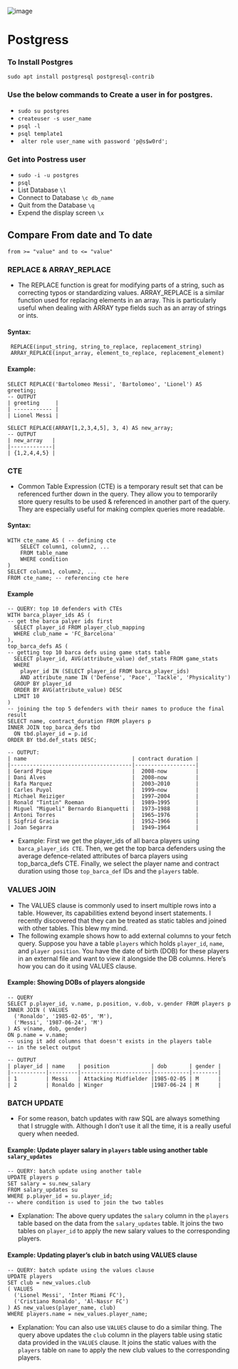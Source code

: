![image](https://github.com/user-attachments/assets/393a117b-201a-4998-a8b2-3f1f2b672a68)


# Postgress

### To Install Postgres

``` sudo apt install postgresql postgresql-contrib ```

### Use the below commands to Create a user in for postgres.

- ``` sudo su postgres ``` 
- ``` createuser -s user_name ```
- ``` psql -l ```
- ``` psql template1 ```
- ``` alter role user_name with password 'p@s$w0rd';```

### Get into Postress user
- ``` sudo -i -u postgres ```
- ``` psql ```
- List Database ``` \l ```
- Connect to Database ``` \c db_name ```
- Quit from the Database ```\q ```
- Expend the display screen ``` \x ```

## Compare From date and To date

``` from >= "value" and to <= "value" ```

### REPLACE & ARRAY_REPLACE

- The REPLACE function is great for modifying parts of a string, such as correcting typos or standardizing values. ARRAY_REPLACE is a similar function used for replacing elements in an array. This is particularly useful when dealing with ARRAY type fields such as an array of strings or ints.
 
#### Syntax:
```
 REPLACE(input_string, string_to_replace, replacement_string)
 ARRAY_REPLACE(input_array, element_to_replace, replacement_element)
```

#### Example:
```postgresql
SELECT REPLACE('Bartolomeo Messi', 'Bartolomeo', 'Lionel') AS greeting;
-- OUTPUT
| greeting     |
| ------------ |
| Lionel Messi |

SELECT REPLACE(ARRAY[1,2,3,4,5], 3, 4) AS new_array;
-- OUTPUT
| new_array   |
|-------------|
| {1,2,4,4,5} |
```
### CTE
- Common Table Expression (CTE) is a temporary result set that can be referenced further down in the query. They allow you to temporarily store query results to be used & referenced in another part of the query. They are especially useful for making complex queries more readable.

#### Syntax:
```
WITH cte_name AS ( -- defining cte
    SELECT column1, column2, ...
    FROM table_name
    WHERE condition
)
SELECT column1, column2, ...
FROM cte_name; -- referencing cte here
```

#### Example
```
-- QUERY: top 10 defenders with CTEs
WITH barca_player_ids AS (
-- get the barca palyer ids first
  SELECT player_id FROM player_club_mapping
  WHERE club_name = 'FC_Barcelona'
), 
top_barca_defs AS (
-- getting top 10 barca defs using game stats table
  SELECT player_id, AVG(attribute_value) def_stats FROM game_stats
  WHERE
    player_id IN (SELECT player_id FROM barca_player_ids)
    AND attribute_name IN ('Defense', 'Pace', 'Tackle', 'Physicality')
  GROUP BY player_id
  ORDER BY AVG(attribute_value) DESC
  LIMIT 10
)
-- joining the top 5 defenders with their names to produce the final result
SELECT name, contract_duration FROM players p
INNER JOIN top_barca_defs tbd
  ON tbd.player_id = p.id
ORDER BY tbd.def_stats DESC;

-- OUTPUT:
| name                                 | contract duration |
|--------------------------------------|-------------------|
| Gerard Pique                         |  2008-now         |
| Dani Alves                           |  2008–now         |
| Rafa Marquez                         |  2003–2010        |
| Carles Puyol                         |  1999–now         |
| Michael Reiziger                     |  1997–2004        |
| Ronald "Tintin" Roeman               |  1989–1995        |
| Miguel "Migueli" Bernardo Bianquetti |  1973–1988        |
| Antoni Torres                        |  1965–1976        |
| Sigfrid Gracia                       |  1952–1966        |
| Joan Segarra                         |  1949–1964        |
```
- Example: First we get the player_ids of all barca players using ```barca_player_ids CTE```. Then, we get the top barca defenders using the average defence-related attributes of barca players using top_barca_defs CTE. Finally, we select the player name and contract duration using those ```top_barca_def``` IDs and the ```players``` table.

### VALUES JOIN
- The VALUES clause is commonly used to insert multiple rows into a table. However, its capabilities extend beyond insert statements. I recently discovered that they can be treated as static tables and joined with other tables. This blew my mind.
- The following example shows how to add external columns to your fetch query. Suppose you have a table ```players``` which holds ```player_id```, ```name```, and ```player position```. You have the date of birth (DOB) for these players in an external file and want to view it alongside the DB columns. Here’s how you can do it using VALUES clause.

#### Example: Showing DOBs of players alongside
```
-- QUERY
SELECT p.player_id, v.name, p.position, v.dob, v.gender FROM players p
INNER JOIN ( VALUES
  ('Ronaldo', '1985-02-05', 'M'),
  ('Messi', '1987-06-24', 'M')
) AS v(name, dob, gender)
ON p.name = v.name;
-- using it add columns that doesn't exists in the players table
-- in the select output

-- OUTPUT
| player_id | name    | position             | dob       | gender |
|-----------|---------|----------------------|-----------|--------|
| 1         | Messi   | Attacking Midfielder |1985-02-05 | M      |
| 2         | Ronaldo | Winger               |1987-06-24 | M      |
```

### BATCH UPDATE
- For some reason, batch updates with raw SQL are always something that I struggle with. Although I don’t use it all the time, it is a really useful query when needed.
  
#### Example: Update player salary in ```players``` table using another table ```salary_updates```
```
-- QUERY: batch update using another table
UPDATE players p
SET salary = su.new_salary
FROM salary_updates su
WHERE p.player_id = su.player_id;
-- where condition is used to join the two tables
```
- Explanation: The above query updates the ```salary``` column in the ```players``` table based on the data from the ```salary_updates``` table. It joins the two tables on ```player_id``` to apply the new salary values to the corresponding players.

#### Example: Updating player’s club in batch using VALUES clause
```
-- QUERY: batch update using the values clause
UPDATE players
SET club = new_values.club
( VALUES
  ('Lionel Messi', 'Inter Miami FC'),
  ('Cristiano Ronaldo', 'Al-Nassr FC')
) AS new_values(player_name, club)
WHERE players.name = new_values.player_name;
```
- Explanation: You can also use ```VALUES``` clause to do a similar thing. The query above updates the ```club``` column in the players table using static data provided in the ```VALUES``` clause. It joins the static values with the ```players``` table on ```name``` to apply the new club values to the corresponding players.
